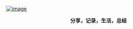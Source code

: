 
[![image](https://user-images.githubusercontent.com/22115219/124114197-e107ba00-da9e-11eb-8f5a-778218dbded5.png)](https://blog.leeyom.top)

**<p align="center">分享，记录，生活，总结</p>**

